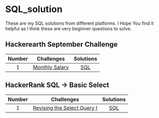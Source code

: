 # SQL_solution
These are my SQL solutions from different platforms. I Hope You find it helpful as I think these are very beginner questions to solve.



## Hackerearth September Challenge
| Number | Challenges | Solutions |
|:------:|------------|:---------:|
| 1 | [Monthly Salary](https://www.hackerearth.com/challenges/competitive/september-sql-challenge/sql/monthly-salary/) | [SQL](https://github.com/nehanawar025/september_sql_challenge_solution/blob/main/solutions/Monthly_Salary.sql)



## HackerRank SQL -> Basic Select
| Number | Challenges | Solutions |
|:------:|------------|:---------:|
| 1 | [Revising the Select Query I](https://www.hackerrank.com/challenges/revising-the-select-query/problem) | [SQL]()
